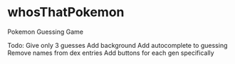 # whosThatPokemon
Pokemon Guessing Game

Todo: 
Give only 3 guesses 
Add background
Add autocomplete to guessing 
Remove names from dex entries
Add buttons for each gen specifically
